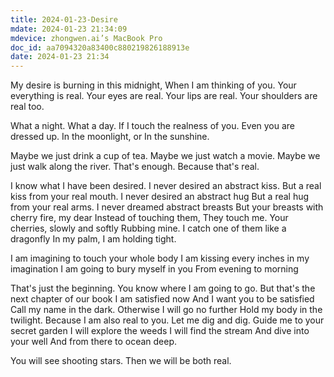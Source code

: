 ```yaml
---
title: 2024-01-23-Desire
mdate: 2024-01-23 21:34:09
mdevice: zhongwen.ai’s MacBook Pro
doc_id: aa7094320a83400c880219826188913e
date: 2024-01-23 21:34
---
```


My desire is burning in this midnight,
When I am thinking  of you.
Your everything is real.
Your eyes are real.
Your lips are real.
Your shoulders are real too.

What a night.
What a day.
If I touch the realness of you.
Even you are dressed up.
In the moonlight, or
In the sunshine.

Maybe we just drink a cup of tea.
Maybe we just watch a movie.
Maybe we just walk along the river.
That's enough.
Because that's real.

I know what I have been desired. 
I never desired an abstract kiss.
But a real kiss from your real mouth.
I never desired an abstract hug
But a real hug from your real arms.
I never dreamed abstract breasts
But your breasts with cherry fire, my dear
Instead of touching them,
They touch me.
Your cherries, slowly and softly
Rubbing mine.
I catch one of them like a dragonfly
In my palm, I am holding tight.

I am imagining to touch your whole body
I am kissing every inches in my imagination
I am going to bury myself in you
From evening to morning

That's just the beginning.
You know where I am going to go.
But that's the next chapter of our book
I am satisfied now
And I want you to be satisfied
Call my name in the dark.
Otherwise I will go no further
Hold my body in the twilight.
Because I am also real to you.
Let me dig and dig.
Guide me to your secret garden
I will explore the weeds
I will find the stream
And dive into your well
And from there to ocean deep.

You will see shooting stars.
Then we will be both real.